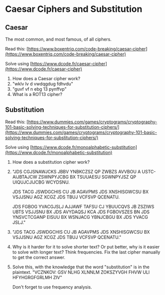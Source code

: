 # Caesar Ciphers and Substitution

## Caesar

The most common, and most famous, of all ciphers.

Read this: [https://www.boxentriq.com/code-breaking/caesar-cipher](https://www.boxentriq.com/code-breaking/caesar-cipher)

Solve using [https://www.dcode.fr/caesar-cipher](https://www.dcode.fr/caesar-cipher)

1. How does a Caesar cipher work?
2. "wklv lv d vwdqgdug fdhvdu"
3. "guvf vf n ebg 13 pynffvp" 
4. What is a ROT13 cipher?

## Substitution

Read this: [https://www.dummies.com/games/cryptograms/cryptography-101-basic-solving-techniques-for-substitution-ciphers/](https://www.dummies.com/games/cryptograms/cryptography-101-basic-solving-techniques-for-substitution-ciphers/)

Solve using [https://www.dcode.fr/monoalphabetic-substitution](https://www.dcode.fr/monoalphabetic-substitution)

1. How does a substitution cipher work?
2. "JDS CGJSNAWJCKS JBBV YNBKCZSZ QP ZWBZS AVVBOU A USTC-AIJBTAJCW ZSWNPYJCBG BX TSUUAESU SGWNPYJSZ QP UIQUJCJIJCBG WCYDSNU.

   JDS TACG JSWDGCHIS CU JB AGAVPMS JDS XNSHISGWCSU BX VSJJSNU AGZ XCGZ JDS TBUJ VCFSVP QCENATU.

   JDS FGBOG YVACGJSLJ AJJAWF TAFSU CJ YBUUCQVS JB ZSZIWS UBTS VSJJSNU BX JDS AVYDAQSJ KCA JDS FGBOVSZES BN JDS YNSVCTCGANP EISUU BX WSNJACG YBNJCBGU BX JDS YVACG JSLJ."

3. "JDS TACG JSWDGCHIS CU JB AGAVPMS JDS XNSHISGWCSU BX VSJJSNU AGZ XCGZ JDS TBUJ VCFSVP QCENATU."
4. Why is it harder for it to solve shorter text? Or put better, why is it easier to solve with longer text? Think frequencies. Fix the last cipher manually to get the correct answer. 
5. Solve this, with the knowledge that the word "substitution" is in the plaintext. "VCZNKOV: GSV NLHG XLNNLM ZOKSZYVGH FHVW ULI HFYHGRGFGRLMH ZIV"

   Don't forget to use frequency analysis. 

